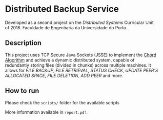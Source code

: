 # Distributed Backup Service
Developed as a second project on the *Distributed Systems* Curricular Unit of 2018. Faculdade de Engenharia da Universidade do Porto.

## Description
This project uses TCP Secure Java Sockets (JSSE) to implement the [Chord Algorithm](https://en.wikipedia.org/wiki/Chord_(peer-to-peer)) and achieve a dynamic distributed system, capable of redundantly storing files (divided in chunks) across multiple machines. It allows for *FILE BACKUP*, *FILE RETRIEVAL*, *STATUS CHECK*, *UPDATE PEER'S ALLOCATED SPACE*, *FILE DELETION*, *ADD PEER* and more. 

## How to run
Please check the `scripts/` folder for the available scripts

More information available in `report.pdf`.

